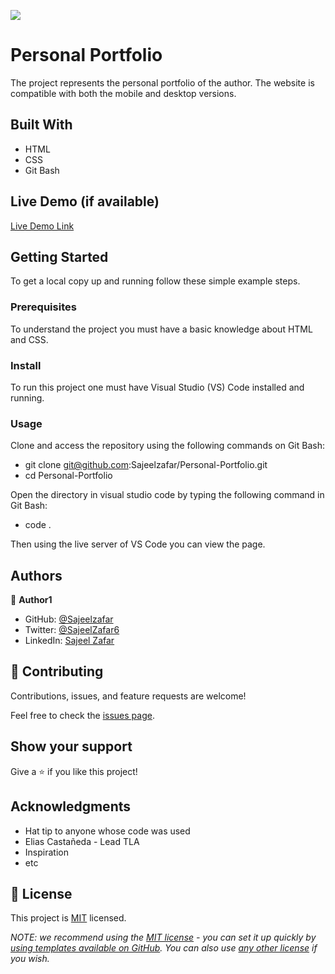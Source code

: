 ![](https://img.shields.io/badge/Microverse-blueviolet)

# Personal Portfolio

The project represents the personal portfolio of the author.  The website is compatible with both the mobile and desktop versions.


## Built With

- HTML
- CSS
- Git Bash

## Live Demo (if available)

[Live Demo Link](https://sajeelzafar.github.io/Personal-Portfolio/)

## Getting Started

To get a local copy up and running follow these simple example steps.

### Prerequisites

To understand the project you must have a basic knowledge about HTML and CSS.

### Install

To run this project one must have Visual Studio (VS) Code installed and running.

### Usage

Clone and access the repository using the following commands on Git Bash:
- git clone git@github.com:Sajeelzafar/Personal-Portfolio.git
- cd Personal-Portfolio

Open the directory in visual studio code by typing the following command in Git Bash:
- code .

Then using the live server of VS Code you can view the page.

## Authors

👤 **Author1**

- GitHub:  [@Sajeelzafar](https://github.com/Sajeelzafar)
- Twitter: [@SajeelZafar6](https://twitter.com/SajeelZafar6)
- LinkedIn: [Sajeel Zafar](https://www.linkedin.com/in/sajeelzafar/)

## 🤝 Contributing

Contributions, issues, and feature requests are welcome!

Feel free to check the [issues page](../../issues/).

## Show your support

Give a ⭐️ if you like this project!

## Acknowledgments

- Hat tip to anyone whose code was used
- Elias Castañeda - Lead TLA
- Inspiration
- etc

## 📝 License

This project is [MIT](./LICENSE) licensed.

_NOTE: we recommend using the [MIT license](https://choosealicense.com/licenses/mit/) - you can set it up quickly by [using templates available on GitHub](https://docs.github.com/en/communities/setting-up-your-project-for-healthy-contributions/adding-a-license-to-a-repository). You can also use [any other license](https://choosealicense.com/licenses/) if you wish._
